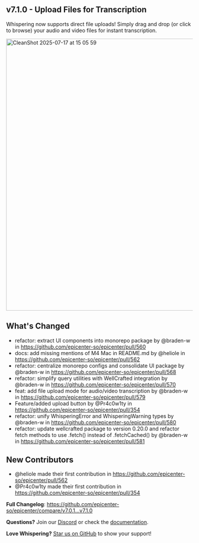 ## v7.1.0 - Upload Files for Transcription

Whispering now supports direct file uploads! Simply drag and drop (or click to browse) your audio and video files for instant transcription.

<img width="545" height="734" alt="CleanShot 2025-07-17 at 15 05 59" src="https://github.com/user-attachments/assets/ceac6f37-9b1f-4a91-a10d-204431f21a66" />


## What's Changed
* refactor: extract UI components into monorepo package by @braden-w in https://github.com/epicenter-so/epicenter/pull/560
* docs: add missing mentions of M4 Mac in README.md by @heliole in https://github.com/epicenter-so/epicenter/pull/562
* refactor: centralize monorepo configs and consolidate UI package by @braden-w in https://github.com/epicenter-so/epicenter/pull/568
* refactor: simplify query utilities with WellCrafted integration by @braden-w in https://github.com/epicenter-so/epicenter/pull/570
* feat: add file upload mode for audio/video transcription by @braden-w in https://github.com/epicenter-so/epicenter/pull/579
* Feature/added upload button by @Pr4c0w1ty in https://github.com/epicenter-so/epicenter/pull/354
* refactor: unify WhisperingError and WhisperingWarning types by @braden-w in https://github.com/epicenter-so/epicenter/pull/580
* refactor: update wellcrafted package to version 0.20.0 and refactor fetch methods to use .fetch() instead of .fetchCached() by @braden-w in https://github.com/epicenter-so/epicenter/pull/581

## New Contributors
* @heliole made their first contribution in https://github.com/epicenter-so/epicenter/pull/562
* @Pr4c0w1ty made their first contribution in https://github.com/epicenter-so/epicenter/pull/354

**Full Changelog**: https://github.com/epicenter-so/epicenter/compare/v7.0.1...v7.1.0

**Questions?** Join our [Discord](https://go.epicenter.so/discord) or check the [documentation](https://github.com/epicenter-so/epicenter#readme).

**Love Whispering?** [Star us on GitHub](https://github.com/epicenter-so/epicenter) to show your support!